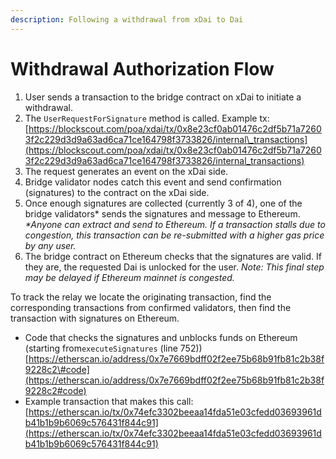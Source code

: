 ```yaml
---
description: Following a withdrawal from xDai to Dai
---
```


# Withdrawal Authorization Flow

1. User sends a transaction to the bridge contract on xDai to initiate a withdrawal.  
2. The `UserRequestForSignature` method is called. Example tx: [https://blockscout.com/poa/xdai/tx/0x8e23cf0ab01476c2df5b71a72603f2c229d3d9a63ad6ca71ce164798f3733826/internal\_transactions](https://blockscout.com/poa/xdai/tx/0x8e23cf0ab01476c2df5b71a72603f2c229d3d9a63ad6ca71ce164798f3733826/internal_transactions)
3. The request generates an event on the xDai side.
4. Bridge validator nodes catch this event and send confirmation \(signatures\) to the contract on the xDai side.
5. Once enough signatures are collected \(currently 3 of 4\), one of the bridge validators\* sends the signatures and message to Ethereum. _\*Anyone can extract and send to Ethereum. If a transaction stalls due to congestion, this transaction can be re-submitted with a higher gas price by any user._ 
6. The bridge contract on Ethereum checks that the signatures are valid. If they are,  the requested Dai is unlocked for the user.  _Note: This final step may be delayed if Ethereum mainnet is congested._

To track the relay we locate the originating transaction, find the corresponding transactions from confirmed validators, then find the transaction with signatures on Ethereum. 

* Code that checks the signatures and unblocks funds on Ethereum \(starting from`executeSignatures`  \(line 752\)\) [https://etherscan.io/address/0x7e7669bdff02f2ee75b68b91fb81c2b38f9228c2\#code](https://etherscan.io/address/0x7e7669bdff02f2ee75b68b91fb81c2b38f9228c2#code)
* Example transaction that makes this call: [https://etherscan.io/tx/0x74efc3302beeaa14fda51e03cfedd03693961db41b1b9b6069c576431f844c91](https://etherscan.io/tx/0x74efc3302beeaa14fda51e03cfedd03693961db41b1b9b6069c576431f844c91)


